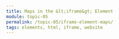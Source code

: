 ```yaml
---
title: Maps in the &lt;iframe&gt; Element
module: topic-05
permalink: /topic-05/iframe-element-maps/
tags: elements, html, iframe, website
---
```


<div class="divider-heading"></div>

